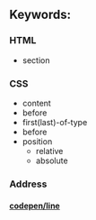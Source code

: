## Keywords:
### HTML
* section

### CSS
* content
* before
* first(last)-of-type
* before
* position
    * relative
    * absolute

### Address
#### [codepen/line](http://codepen.io/SanBf/pen/GmOwzw)

